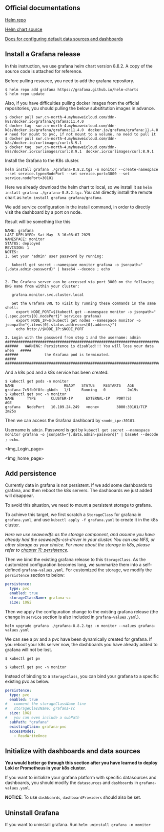## Official documentations

[Helm repo](https://artifacthub.io/packages/helm/grafana/grafana)

[Helm chart source](https://github.com/grafana/helm-charts/tree/main/charts/grafana)

[Docs for configuring default data sources and dashboards](https://grafana.com/docs/grafana/latest/administration/provisioning/#datasources)

## Install a Grafana release

In this instruction, we use grafana helm chart version 8.8.2. A copy of the source code is attached for reference.

Before pulling resource, you need to add the grafana repository.

```shell
$ helm repo add grafana https://grafana.github.io/helm-charts 
$ helm repo update
```

Also, if you have difficulties pulling docker images from the official repositories, you should pulling the below subsititution images in advance.

```shell
$ docker pull swr.cn-north-4.myhuaweicloud.com/ddn-k8s/docker.io/grafana/grafana:11.4.0
$ docker tag  swr.cn-north-4.myhuaweicloud.com/ddn-k8s/docker.io/grafana/grafana:11.4.0  docker.io/grafana/grafana:11.4.0
# need for mount to pvc, if not mount to a volume, no need to pull it
$ docker pull swr.cn-north-4.myhuaweicloud.com/ddn-k8s/docker.io/curlimages/curl:8.9.1
$ docker tag  swr.cn-north-4.myhuaweicloud.com/ddn-k8s/docker.io/curlimages/curl:8.9.1  docker.io/curlimages/curl:8.9.1
```

Install the Grafana to the K8s cluster.

```shell
helm install grafana ./grafana-8.8.2.tgz -n monitor --create-namespace --set service.type=NodePort --set service.port=3000 --set service.nodePort=30101
```

Here we already download the helm chart to local, so we install it as `helm install grafana ./grafana-8.8.2.tgz`. You can directly install the remote chart as `helm install grafana grafana/grafana`.

We add service configuration in the install command, in order to directly visit the dashboard by a port on node.

Result will be something like this 

```shell
NAME: grafana
LAST DEPLOYED: Sat May  3 16:08:07 2025
NAMESPACE: monitor
STATUS: deployed
REVISION: 1
NOTES:
1. Get your 'admin' user password by running:

   kubectl get secret --namespace monitor grafana -o jsonpath="{.data.admin-password}" | base64 --decode ; echo


2. The Grafana server can be accessed via port 3000 on the following DNS name from within your cluster:

   grafana.monitor.svc.cluster.local

   Get the Grafana URL to visit by running these commands in the same shell:
     export NODE_PORT=$(kubectl get --namespace monitor -o jsonpath="{.spec.ports[0].nodePort}" services grafana)
     export NODE_IP=$(kubectl get nodes --namespace monitor -o jsonpath="{.items[0].status.addresses[0].address}")
     echo http://$NODE_IP:$NODE_PORT

3. Login with the password from step 1 and the username: admin
#################################################################################
######   WARNING: Persistence is disabled!!! You will lose your data when   #####
######            the Grafana pod is terminated.                            #####
#################################################################################
```

And a k8s pod and a k8s service has been created.

```shell
$ kubectl get pods -n monitor
NAME                       READY   STATUS    RESTARTS   AGE
grafana-7c5fb9f8fc-gkbdh   1/1     Running   0          2m19s
$ kubectl get svc -n monitor
NAME      TYPE       CLUSTER-IP      EXTERNAL-IP   PORT(S)          AGE
grafana   NodePort   10.109.24.249   <none>        3000:30101/TCP   2m25s
```

Then we can access the Grafana dashboard by `<node_ip>:30101`.

Username is `admin`. Password is got by `kubectl get secret --namespace monitor grafana -o jsonpath="{.data.admin-password}" | base64 --decode ; echo`.

<Img_Login_page>

<Img_home_page>

## Add persistence

Currently data in grafana is not persistent. If we add some dashboards to grafana, and then reboot the k8s servers. The dashboards we just added will disappear.

To avoid this situation, we need to mount a persistent storage to grafana.

To achieve this target, we first scratch a `StorageClass` for grafana in `grafana.yaml`, and use `kubectl apply -f grafana.yaml` to create it in the k8s cluster.

*Here we use seaweedfs as the storage component, and assume you have already had the seaweedfs-csi-driver in your cluster. You can use NFS, or other storage as your choice. For more about the storage in k8s, please refer to [chapter 11: persistence](https://github.com/lyudmilalala/k8s_learn/tree/master/chapter_11_persistence).*

Then we bind the existing grafana release to this `StorageClass`. As the customized configuration becomes long, we summarize them into a self-defined `grafana-values.yaml`. For customized the storage, we modify the `persistence` section to below:

```yaml
persistence:
  type: pvc
  enabled: true
  storageClassName: grafana-sc
  size: 10Gi
```

Then we apply the configuration change to the existing grafana release (the change in `service` section is also included in `grafana-values.yaml`).

```shell
helm upgrade grafana ./grafana-8.8.2.tgz -n monitor --values grafana-values.yaml
```

We can see a pv and a pvc have been dynamically created for grafana. If you reboot your k8s server now, the dashboards you have already added to grafana will not be lost.

```shell
$ kubectl get pv

$ kubectl get pvc -n monitor

```

Instead of binding to a `StorageClass`, you can bind your grafana to a specific existing pvc as below.

```yaml
persistence:
  type: pvc
  enabled: true
#   comment the storageClassName line
#   storageClassName: grafana-sc
  size: 10Gi
#   you can even include a subPath
  subPath: "grafana"
  existingClaim: grafana-pvc
  accessModes:
    - ReadWriteOnce
```

## Initialize with dashboards and data sources

**You would better go through this section after you have learned to deploy Loki or Prometheus in your k8s cluster.**

If you want to initialize your grafana platform with specific datasources and dashboards, you should modify the `datasources` and `dashboards` in `grafana-values.yaml`.

**NOTICE**: To use  `dashboards`,  `dashboardProviders` should also be set.

## Uninstall Grafana

If you want to uninstall grafana. Run `helm uninstall grafana -n monitor`
